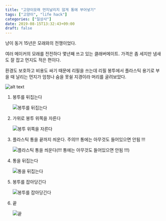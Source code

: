 ```yaml
---
title: "고양이모래 먼지날리지 않게 통에 부어넣기"
tags: ["고양이", "life hack"]
categories: ["일상사"]
date: 2019-08-15T13:32:43+09:00
draft: false
---
```


냥이 동거 15년은 모래와의 전쟁이었다.

여러 메이커의 모래를 전전하다 몇년째 쓰고 있는 클래버메이트. 가격은 좀 세지만 냄새도 잘 잡고 먼지도 적은 편이다.

환경도 보호하고 비용도 싸기 때문에 리필을 쓰는데 리필 봉투에서 플라스틱 용기로 부을 때 날리는 먼지가 엄청나 숨을 못쉴 지경이라 머리를 굴려보았다.

![alt text](https://lh3.googleusercontent.com/fu0pRrp0IvWvslS-SSxKRu6d9LK_HN_Vn--hQ4-h2yH_HyUZNgUow41ZEHxV4ININisFnpnRpRygt-CMSlzbzNgyXcus1EwPCfgkhO0-Z2lACtqhvsinEFy1pKmrxe_ZbdqmIiQlykx0Z2Zs4jpsB_Lc-JGHWnpuZX1hamTikcaE7Rcd67fDDXH577LOWvzBW8VKi-9sbIV9GS3C-DaF7j3vjuySdQVKEzlqVxiWLKAVeaKaUiH0SEdc1YyriQ0G4OOlqsI5XnbflJrO-SiDEHDsbz7bPLIqgc7Gp6EtoJmph4fhW83fZOzRZK0jLmxQrePJlfCx-Fe-IRy2JqIc5ZGNhisxVSZ7n9MyZRybo83p4tJdCjljGwLK3Xm0Div6ZtvmGzTaSrGHrqc3sJkUTChGuCSa18LF4uY5n7vq02XK4Re4BjVVr859Tq82jT2slNlDpRToGII6X2I2tR_erCU8IgYdfGR5roYt8j4Jq64O3I-PGadH8HwPBclQumUd2KhGtjZchdpGYYqixQwfEqc9miVNhQTa1rIgBPgF4NUwqRBNGaS9s6JYpiz4P2XtjFciEXRE01bDCA-MNb4PG0eN4adeNEwdufJT_UMEB7HLEdVBY80O8QUNEB6wq1Ax0p45TRSMh5xEH3gDUKnPc8cmXIQ3pOwEsFurSualGa4E5hWDQB3jJxazttJdapbeMwy6RNNm78KmmMQDpvRiUA5l3A=w1126-h1500-no)

1. 봉투를 뒤집는다

	![봉투를 뒤집는다](https://lh3.googleusercontent.com/Z8RRXyLKt7XTr7OQo4hFVU_FEBR_wUHp7pAIt2oK3f5djEkYQ-ORKYtEdykRuy-cMa_7TWVB7eT4ma9CH-b3L-lSOqS1plAcuc-rNUA5FBz8DhMrUV0FnXMSgGyCTPfjrwIcWxytMpOXIGfnByoisGPLg92ntRjI4OD-Kr1g2AxoxUJ1rnNgn4iBm6PaVD0O7VlTBxdor7C_8s_umTV2o0O7ZiDuk8IN0XdQWobsrlijqJjIohArThiq74RZfC_xSVavWjfKYgnjGO5tITeJ4BV7YjGQap46kMC07TTA9LKP80pfYmMtPjo5nwYyqiXZTjde8Ck3E0BMClBr17BfjUQusUsNqAo9iDDtz5lAl9O7EiOUPwRKKstmV5_B6fVevswzxg5DAPmkTpsMcHLEXB2nLPEQtSwhG3Kk2zUoeQkxDY3uoHG7g5MPB24u61F1qOM8C7BstP27j2h8WX-HbzO_XOSwh08nvLPsKJkyBw7IeFbVwcZA2uPMs7Po30AnG_5cmht5pOoywns6M6RDIHz8mRDASw2trPwC_50Z7iHBxIVVXznvRXyGD_eDnEWjhTCiN5lPGg7sq_QEkstTkhOeyJWl7wW-AY20vb3tLbq2uEXdMyHVlGAC1pW8q8vaqB3tJH6vE_8OdhW8bW6cQTfhIROYPPaoVlzkx60T5zMnx02nUnFssFO5gC4-OTNiTWBqk9eUqrMx2cgSmkj7Pcioqw=w1217-h913-no)

1. 가위로 봉투 위쪽을 자른다

	![봉투 위쪽을 자른다](https://lh3.googleusercontent.com/lc6iFp4GkQ594u_tTtAyra66REjJJJOaJFc944s-__Rl2_ReFglayfeSksYmgl5RZ1fCg0r3wWmkFCgflXasb_gwBHzeBJsr_LdKXyS5b0mA2wgMfHUn7hxwrB6EjBSguT5Q7e2gLPbk1_258gxY_s00hQ8t93PhSI4D9uyLiGqrQZlFROrrd6PWY9ln4_DXc43IOVAyqw1-E2_y0dEAp7qCkPNfCzag4ktAd07voyv1KbDOOmFi5lduVBbv6QzbMwT480OYj8Tr3mtbmVuEh_Bwi6QZ8VVS5S7Z0iB0qT2NLjxEjJn-mrlawqbXs6x-VICzIx0KYXb4-53Lb0bosEmK0O5KU6EiR9QhOEOGWU19gkpvvBBGIJJtt3h6YUx6RYu-4IiMKPdZRyR8dfREohWkGOVNVAFBp7JSReAeIq5-qkSZ7XQ-mHzpPdZ6R-Xps8PlhlnOnd7tn8f1mnoHfVXb-mmmi1WOQgmxwuuG9wES_1MeXipgWlHu5857jgZJIhG1VRn2zM2AZF-EmV8Wh-D0yrY-oXhZaY9dCACoqI66lPcmPNkt59425qmTRXPr48sZFTmDEv1QaGeL8uH_GSkn7Kk-r4hiIZS9y26fv7orty9qL5CA2Yeon4Fw5t9UcAAcn16j4lN4SxcLQUF0Iu8BwZXianxfOtX0pIXuZqjTxq_lY26Ma9xRfj3jahL-Hi0_bPCWlJKj5RajbkVOjj4y7w=w1126-h1500-no)

1. 플라스틱 통을 끝까지 씌운다. 주의!!! 통에는 아무것도 들어있으면 안됨 !!!

	![플라스틱 통을 씌운다(!!! 통에는 아무것도 들어있으면 안됨 !!!)](https://lh3.googleusercontent.com/7ITUZaFumOqJY2RV3gnF32de3G9YAlsE_Ku-7zzuWAXLoHc7cZDvEuqkusvUylJEEkJ682fJLZ30qTJYghaKDaCj4JSr4VNExthRDwnkUeELIQ_pf06xUW586hKQMmWCgHxedPB2h2_naP32ar6rq63-1qEl1mMppQzgRDmXhABGc8J8u7tV3xpwwIZqpDLgWY1BOMl57ubHeLGpeIMzxXCnnr1KgOqNwY6D7y5xMj3weiK-2Vlfaquv3eYxG739fFcEJoi7IwnSizEya-NGpQ4HZAbaJ0fVOcJsv1lhJgQpkcw7fHSpLmR_h5knbygzKtmginrxrOSoMjAGEE0gqnToX3-65B1_F0Yg7Dw_kZOMJ-jI92CQOmmK-bwvjq4vNbpfBA0T-yoVLfRQq5CVBjxH38ud0MBwDGzX-9XdyrXmi1D7z9X_GRz6wyAX4OO84J5Mrgp5z4nuG77kilS1TRJh1pm_QpS1tgfJe9Gw6Tr_93fq66K9Z6MB45ylxsaWQXNCBOWHjPQ1e4dcO4pkI_dTflQi8BfM0fkUVkRsOHTPVOw1hnf4xTsEuCPyyU6EeWcbnTnitn9ggfyJ-uDXMpCQVq88UKMP9g6GkcSfMUh5g2y4T9o_3EAtF7WYsVGkQDPH9oHhqPGnOSBwVbXVw5r_WRcVm045w1ANHU7Z5CeTg44oNTC9j-Hnq4oob1ISXuDYdqmMKnu8VoLALUpgP_3DVA=w1126-h1500-no)

1. 통을 뒤집는다

	![통을 뒤집는다](https://lh3.googleusercontent.com/UG6eSxEOgF0P4DFgZalgtaZwzyxxSxoNMBVi4VpcETZsnPh0o1nVC454E-SkxYMBx1eErp6H6MUzXLeMEfhXNEjY_-tjB_hw72kzeW7FjHBQwETDZg8QmoQQ36smQoHve9jMY2eEVD2KZkmeL7IjvIXdb4Bdb_fXhvwFatfdEop4YtSg7dCRaDMcjjD29q1kZmlOH7Wed7schTDqhgfUvAZWM0ZgZ3RnGTyNf6GtgPmCex3TVx2TeLmer1SpAvc5Bu0o7Z9Zw9Np1sOIt99YLgplZS5fdUoivG-1kn7iP3MnQU65__W5KVIJtgtX7uK3947T69_aNVg_1Iay-HWBmBCftuDceWYEzo2Zzpx0qbClq80aoGfw-0IQ9ILPIivXQ2ZXW7VEI14uKGVY4OtDxzrthYjwgpPsTAdJoy4BbLe11gqatGfbbgEfifn5KbxNRpwzr0vLFycMhH3xfX8mdUVe-Jw58kWiYIwnLhJUA3U_zVuc-A5YPdIWH3EUTMQjqza7vUbmG291BmjzsBaHAj7w9L1HuFi71eQgGEGEHgVi-sD0mMMTiYnKcWMSflv-qaAr78V9dNgf6J5n8jzlAm2rnEemLIc81WTqDvEzLBHsqDTWEfa8bwOCMhnbXqHMWSYoqg4MQTjfFBI8LuT4GkKB9oV5oY6hqMv-wQnDKa3rhIgsWzDbWRQNL9lMuSDz16KFYS_3Ao0EoP9rgjBsMEFeXw=w1126-h1500-no)

1. 봉투를 잡아당긴다

	![봉투를 잡아당긴다](https://lh3.googleusercontent.com/bfTnqh-o4ppxWjYvVwAGJS7OniF0ZkxRMDqu2SgY6AbyjkoqC01msiF8F0MNYYlq7H4cCi90E3pILj0wbJnzSx7Y-gMWj45vcS9_5UPkA-V9y7sn3wFiNNVFiHU2W12l63KO_P_9Zugxn9kTBpNA9Sx4xCp6_Qoff2LaHvdgCcpzrzfcCg4e29TUTXF2rCcmuuD69B4LOx2L62YPe4gOY83upJi6H0zWwy1cK0sI_xYS3Ys8-msqva0K5XAzmMSaMCptiUzmVG8mBWb2N_eRHH3yGCTG7H6UdN8Ml75w3vcAN1hSzpM7a8oWArh_vwVdPUyXE5G8CYFpf_gYKkuDkOg7FzUcSF-oTSuZNx4BmtAXCveCnv5T9D3GlXbKxsuHof2sNijPR7HrtmFR2WK-In3lYh-XiY38LT23yAOpBAINar5eBZUHQHG7qdEpgf_G0oQ0_vsdT1CbR-yYqgrgi9Wac5z-fppucUMa4XzlGuM1cP8J1sWDeolTm7QaiwwKZaa3UHR6t0HiZp_OxmoVhgFKGdM_XQSb1fBGx2W39iouve73att4XMFaoMljR1oCeoVCkHXd8GHweHksHlE7lE6WfHSJWAgNVW-LCXEbSuyqIfsmsCh_1NdHsMMdyzZ76pFJUVl2bgKC3laY6AfXSsqpQYd7V7mSJ4Mn83UsDV4DPCDiKinOl0nbPNNPVjT8p5XeZyCkmOgTLt2E1kb6-yWPjg=w1126-h1500-no)
	
1. 끝

	![끝](https://lh3.googleusercontent.com/6WGoVMQwHEMn4kYR3AawOvv51lKg86XxwYCDr01QGf0OalmXBiNAGAV0S8TrqsDvKY4fZD5w0qSC4h0EjaImh1bhHQ2ZTA4rUoxI7b7x1_aPiMxztMML4wF3xXF5XtSwDtRtO3l29YGSDIHbLihm-pjkjnKqdkPXLs4nR67qmzchbN0IQo0p5aL3Hw1OcOpS8NbDv53ph8hSw0cmF2rUE_WXJhDpfu1gaHYp7EOv3xkMji0Bo1D1rv7A8R4t65HLjr98y2jtJL4JfS1KVrJVu3WalE3msF5KeyIjBHv9a5nn4P6J1vZfeDWOTzGUOcjwQ90XZkkSGlvmzNgw7E4W73uv6GWB-uJTJcXOSo9Gd3U7cjrce4t1--oc8EmUhBiSzehn4PXFzRG9kXJyiSw79rnHQOlxP67Z0yHQ_0u4HvQHV7mnK-QMRj2h_NXEHqaBRTsBoGRm45kIQoVJ8WI8K_SIPovrry6iKjb6pkIxr_7N1sTr8o1N1hWPlSPg_12z2-4KBwBx8o3WlIybhXNGeAJrmr8TfNcsLJGSN2lLvyYjOMcM8VvjauPkG9KNk5CBuQwlDSoFTMzCjNBrCvfvE2zyutjtZRW45UcyyL2JpS-IgMzYoVXpLk39hZHUL1bIzhwTjbCdkoS-rMf2S-Nv6NqldezHrgqoKbW_3VjIMtNreDtqy5WLszPxcckPzR9d3yxM3Ureyi-9kqGYiwP9inW62w=w1126-h1500-no)	
